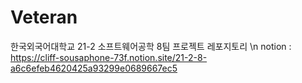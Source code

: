 # Veteran
한국외국어대학교 21-2 소프트웨어공학 8팀 프로젝트 레포지토리
\n
notion : https://cliff-sousaphone-73f.notion.site/21-2-8-a6c6efeb4620425a93299e0689667ec5

